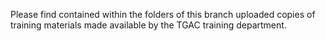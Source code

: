 Please find contained within the folders of this branch uploaded copies of training materials made available by the TGAC training department.
